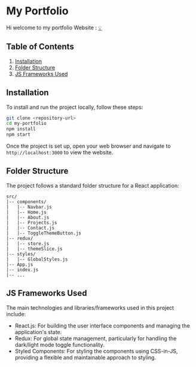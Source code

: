 
# My Portfolio 
Hi welcome to my portfolio
Website : [💡](https://adx04.github.io/Portfolio)
## Table of Contents

1. [Installation](#installation)
2. [Folder Structure](#folder-structure)
3. [JS Frameworks Used](#js-frameworks-used)


## Installation

To install and run the project locally, follow these steps:

```bash
git clone <repository-url>
cd my-portfolio
npm install
npm start
```

Once the project is set up, open your web browser and navigate to `http://localhost:3000` to view the website.

## Folder Structure

The project follows a standard folder structure for a React application:

```plaintext
src/
|-- components/
|   |-- Navbar.js
|   |-- Home.js
|   |-- About.js
|   |-- Projects.js
|   |-- Contact.js
|   |-- ToggleThemeButton.js
|-- redux/
|   |-- store.js
|   |-- themeSlice.js
|-- styles/
|   |-- GlobalStyles.js
|-- App.js
|-- index.js
|-- ...
```

## JS Frameworks Used

The main technologies and libraries/frameworks used in this project include:

- React.js: For building the user interface components and managing the application's state.
- Redux: For global state management, particularly for handling the dark/light mode toggle functionality.
- Styled Components: For styling the components using CSS-in-JS, providing a flexible and maintainable approach to styling.

